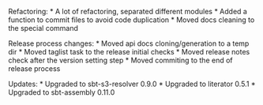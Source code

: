 Refactoring:
    * A lot of refactoring, separated different modules
    * Added a function to commit files to avoid code duplication
    * Moved docs cleaning to the special command

Release process changes:
    * Moved api docs cloning/generation to a temp dir
    * Moved taglist task to the release initial checks
    * Moved release notes check after the version setting step
    * Moved commiting to the end of release process

Updates:
    * Upgraded to sbt-s3-resolver 0.9.0
    * Upgraded to literator 0.5.1
    * Upgraded to sbt-assembly 0.11.0
    

